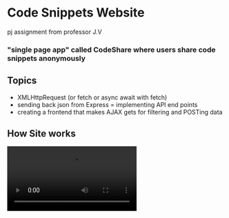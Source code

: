 
# Code Snippets Website
pj assignment from professor J.V

### "single page app" called CodeShare where users share code snippets anonymously 

## Topics 
- XMLHttpRequest (or fetch or async await with fetch)
- sending back json from Express
= implementing API end points
- creating a frontend that makes AJAX gets for filtering and POSTing data

## How Site works 
![](docs/example.mov)